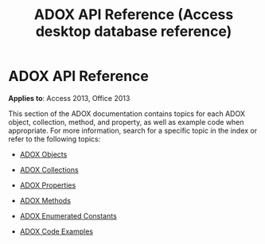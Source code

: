 ﻿---
title: ADOX API Reference (Access desktop database reference)
TOCTitle: ADOX API Reference
ms:assetid: 70965aa3-992d-c68f-a6e2-a48325561dfd
ms:mtpsurl: https://msdn.microsoft.com/library/JJ249446(v=office.15)
ms:contentKeyID: 48545561
ms.date: 09/18/2015
mtps_version: v=office.15
---

# ADOX API Reference


**Applies to**: Access 2013, Office 2013

This section of the ADOX documentation contains topics for each ADOX object, collection, method, and property, as well as example code when appropriate. For more information, search for a specific topic in the index or refer to the following topics:

  - [ADOX Objects](adox-objects.md)

  - [ADOX Collections](adox-collections.md)

  - [ADOX Properties](adox-properties.md)

  - [ADOX Methods](adox-methods.md)

  - [ADOX Enumerated Constants](adox-enumerated-constants.md)

  - [ADOX Code Examples](adox-code-examples.md)

